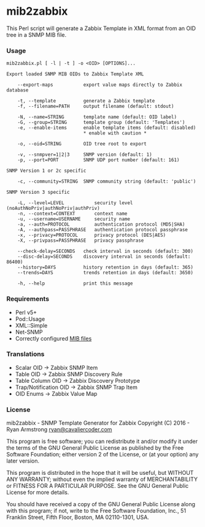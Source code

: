 # mib2zabbix

This Perl script will generate a Zabbix Template in XML format from an OID tree
in a SNMP MIB file.

### Usage

    mib2zabbix.pl [ -l | -t ] -o <OID> [OPTIONS]...

    Export loaded SNMP MIB OIDs to Zabbix Template XML

        --export-maps           export value maps directly to Zabbix database
    
        -t, --template          generate a Zabbix template
        -f, --filename=PATH     output filename (default: stdout)
   
        -N, --name=STRING       template name (default: OID label)
        -G, --group=STRING      template group (default: 'Templates')
        -e, --enable-items      enable template items (default: disabled)
                                * enable with caution *
    
        -o, --oid=STRING        OID tree root to export
    
        -v, --snmpver=1|2|3     SNMP version (default: 1)
        -p, --port=PORT         SNMP UDP port number (default: 161)

    SNMP Version 1 or 2c specific

        -c, --community=STRING  SNMP community string (default: 'public')

    SNMP Version 3 specific

        -L, --level=LEVEL           security level (noAuthNoPriv|authNoPriv|authPriv)
        -n, --context=CONTEXT       context name
        -u, --username=USERNAME     security name
        -a, --auth=PROTOCOL         authentication protocol (MD5|SHA)
        -A, --authpass=PASSPHRASE   authentication protocol passphrase
        -x, --privacy=PROTOCOL      privacy protocol (DES|AES)
        -X, --privpass=PASSPHRASE   privacy passphrase
    
        --check-delay=SECONDS   check interval in seconds (default: 300)
        --disc-delay=SECONDS    discovery interval in seconds (default: 86400)
        --history=DAYS          history retention in days (default: 365)
        --trends=DAYS           trends retention in days (default: 3650)
    
        -h, --help              print this message

### Requirements

* Perl v5+
* Pod::Usage
* XML::Simple
* Net-SNMP
* Correctly configured [MIB files](http://net-snmp.sourceforge.net/tutorial/tutorial-5/commands/mib-options.html)

### Translations

* Scalar OID -> Zabbix SNMP Item
* Table OID -> Zabbix SNMP Discovery Rule
* Table Column OID -> Zabbix Discovery Prototype
* Trap/Notification OID -> Zabbix SNMP Trap Item 
* OID Enums -> Zabbix Value Map

### License

mib2zabbix - SNMP Template Generator for Zabbix
Copyright (C) 2016 - Ryan Armstrong <ryan@cavaliercoder.com>

This program is free software; you can redistribute it and/or modify
it under the terms of the GNU General Public License as published by
the Free Software Foundation; either version 2 of the License, or
(at your option) any later version.

This program is distributed in the hope that it will be useful,
but WITHOUT ANY WARRANTY; without even the implied warranty of
MERCHANTABILITY or FITNESS FOR A PARTICULAR PURPOSE. See the
GNU General Public License for more details.

You should have received a copy of the GNU General Public License
along with this program; if not, write to the Free Software
Foundation, Inc., 51 Franklin Street, Fifth Floor, Boston, MA  02110-1301, USA.
